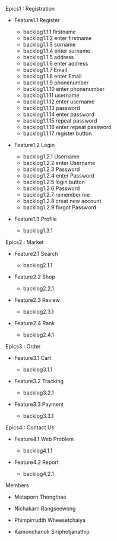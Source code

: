 Epics1 : Registration

* Feature1.1 Register

  * backlog1.1.1 firstname
  * backlog1.1.2 enter firstname
  * backlog1.1.3 surname
  * backlog1.1.4 enter surname
  * backlog1.1.5 address
  * backlog1.1.6 enter address
  * backlog1.1.7 Email
  * backlog1.1.8 enter Email
  * backlog1.1.9 phonenumber
  * backlog1.1.10 enter phonenumber
  * backlog1.1.11 username
  * backlog1.1.12 enter username
  * backlog1.1.13 password
  * backlog1.1.14 enter password
  * backlog1.1.15 repeat password
  * backlog1.1.16 enter repeat password
  * backlog1.1.17 register button

* Feature1.2 Login

  * backlog1.2.1 Username
  * backlog1.2.2 enter Username
  * backlog1.2.3 Password
  * backlog1.2.4 enter Password
  * backlog1.2.5 login button
  * backlog1.2.6 Password
  * backlog1.2.7 remember me
  * backlog1.2.8 creat new account
  * backlog1.2.9 forgot Password
  

* Feature1.3 Profile

  * backlog1.3.1

Epics2 : Market

* Feature2.1 Search

  * backlog2.1.1

* Feature2.2 Shop

  * backlog2.2.1

* Feature2.3 Review

  * backlog2.3.1

* Feature2.4 Rank

  * backlog2.4.1
  
Epics3 : Order

* Feature3.1 Cart

  * backlog3.1.1

* Feature3.2 Tracking

  * backlog3.2.1

* Feature3.3 Payment

  * backlog3.3.1
  
Epics4 : Contact Us

* Feature4.1 Web Problem

  * backlog4.1.1

* Feature4.2 Report

  * backlog4.2.1

Members

- Metaporn Thongthae

- Nichakarn Rangseewong

- Phimpirrudth Wheesetchaiya

- Kamonchanok Siriphotjanathip
